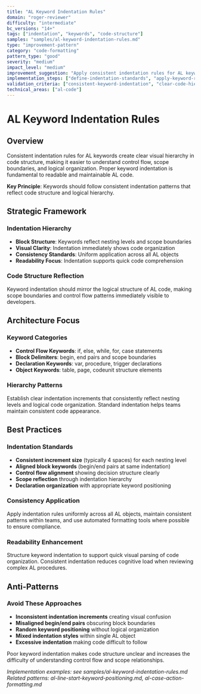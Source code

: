 ```yaml
---
title: "AL Keyword Indentation Rules"
domain: "roger-reviewer"
difficulty: "intermediate"
bc_versions: "14+"
tags: ["indentation", "keywords", "code-structure"]
samples: "samples/al-keyword-indentation-rules.md"
type: "improvement-pattern"
category: "code-formatting"
pattern_type: "good"
severity: "medium"
impact_level: "medium"
improvement_suggestion: "Apply consistent indentation rules for AL keywords to create clear code hierarchy"
implementation_steps: ["define-indentation-standards", "apply-keyword-rules", "validate-consistency"]
validation_criteria: ["consistent-keyword-indentation", "clear-code-hierarchy"]
technical_areas: ["al-code"]
---
```


# AL Keyword Indentation Rules

## Overview

Consistent indentation rules for AL keywords create clear visual hierarchy in code structure, making it easier to understand control flow, scope boundaries, and logical organization. Proper keyword indentation is fundamental to readable and maintainable AL code.

**Key Principle**: Keywords should follow consistent indentation patterns that reflect code structure and logical hierarchy.

## Strategic Framework

### Indentation Hierarchy
- **Block Structure**: Keywords reflect nesting levels and scope boundaries
- **Visual Clarity**: Indentation immediately shows code organization
- **Consistency Standards**: Uniform application across all AL objects
- **Readability Focus**: Indentation supports quick code comprehension

### Code Structure Reflection
Keyword indentation should mirror the logical structure of AL code, making scope boundaries and control flow patterns immediately visible to developers.

## Architecture Focus

### Keyword Categories
- **Control Flow Keywords**: if, else, while, for, case statements
- **Block Delimiters**: begin, end pairs and scope boundaries
- **Declaration Keywords**: var, procedure, trigger declarations
- **Object Keywords**: table, page, codeunit structure elements

### Hierarchy Patterns
Establish clear indentation increments that consistently reflect nesting levels and logical code organization. Standard indentation helps teams maintain consistent code appearance.

## Best Practices

### Indentation Standards
- **Consistent increment size** (typically 4 spaces) for each nesting level
- **Aligned block keywords** (begin/end pairs at same indentation)
- **Control flow alignment** showing decision structure clearly
- **Scope reflection** through indentation hierarchy
- **Declaration organization** with appropriate keyword positioning

### Consistency Application
Apply indentation rules uniformly across all AL objects, maintain consistent patterns within teams, and use automated formatting tools where possible to ensure compliance.

### Readability Enhancement
Structure keyword indentation to support quick visual parsing of code organization. Consistent indentation reduces cognitive load when reviewing complex AL procedures.

## Anti-Patterns

### Avoid These Approaches
- **Inconsistent indentation increments** creating visual confusion
- **Misaligned begin/end pairs** obscuring block boundaries
- **Random keyword positioning** without logical organization
- **Mixed indentation styles** within single AL object
- **Excessive indentation** making code difficult to follow

Poor keyword indentation makes code structure unclear and increases the difficulty of understanding control flow and scope relationships.

*Implementation examples: see samples/al-keyword-indentation-rules.md*
*Related patterns: al-line-start-keyword-positioning.md, al-case-action-formatting.md*